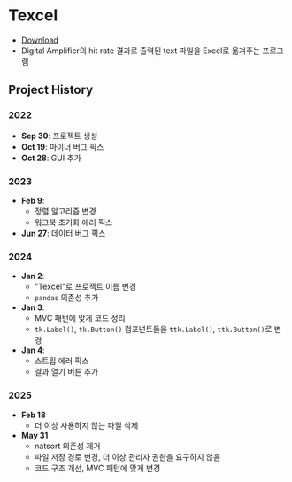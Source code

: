 # Texcel
- [Download](https://drive.google.com/file/d/1ep2cwHkkezHWEKE4QPuuUZP5ylE2utBi/view?usp=sharing)
- Digital Amplifier의 hit rate 결과로 출력된 text 파일을 Excel로 옮겨주는 프로그램
## Project History
### 2022

- **Sep 30**: 프로젝트 생성
- **Oct 19**: 마이너 버그 픽스
- **Oct 28**: GUI 추가

### 2023

- **Feb 9**:
  - 정렬 알고리즘 변경    
  - 워크북 초기화 에러 픽스
- **Jun 27**: 데이터 버그 픽스

### 2024

- **Jan 2**:
  - "Texcel"로 프로젝트 이름 변경
  - `pandas` 의존성 추가
- **Jan 3**:
  - MVC 패턴에 맞게 코드 정리
  - `tk.Label()`, `tk.Button()` 컴포넌트들을 `ttk.Label()`, `ttk.Button()`로 변경
- **Jan 4**:
  - 스트립 에러 픽스
  - 결과 열기 버튼 추가

### 2025

- **Feb 18**
  - 더 이상 사용하지 않는 파일 삭제
- **May 31**
  - natsort 의존성 제거
  - 파일 저장 경로 변경, 더 이상 관리자 권한을 요구하지 않음
  - 코드 구조 개선, MVC 패턴에 맞게 변경

